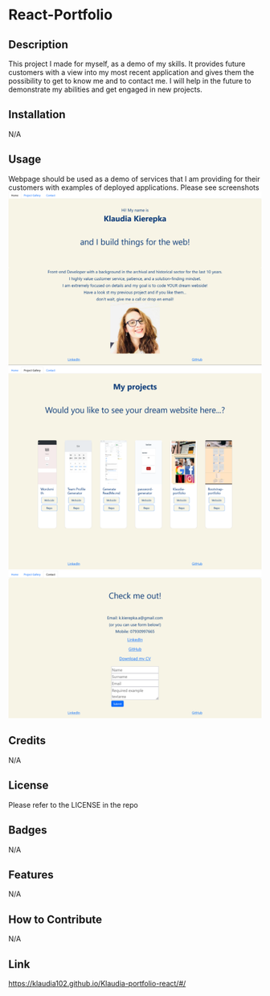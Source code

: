
# React-Portfolio


## Description

This project I made for myself, as a demo of my skills. It provides future customers with a view into my most recent application and gives them the possibility to get to know me and to contact me. I will help in the future to demonstrate my abilities and get engaged in new projects.


## Installation

N/A

## Usage

Webpage should be used as a demo of services that I am providing for their customers with examples of deployed applications. Please see screenshots 
![screenshot](assets/images/Screenshot1.png) ![screenshot](assets/images/Screenshot2.png) ![screenshot](assets/images/Screenshot3.png)


## Credits

N/A

## License

Please refer to the LICENSE in the repo

## Badges

N/A

## Features

N/A

## How to Contribute

N/A

## Link

https://klaudia102.github.io/Klaudia-portfolio-react/#/
